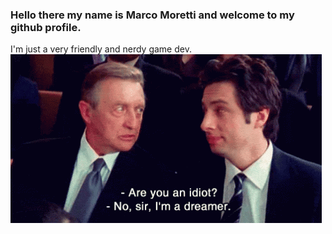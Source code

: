 ### Hello there my name is Marco Moretti and welcome to my github profile.
I'm just a very friendly and nerdy game dev.
![](./homepage_git.gif) <br/>
